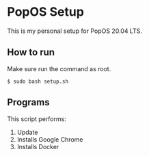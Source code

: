 # PopOS Setup

This is my personal setup for PopOS 20.04 LTS. 

## How to run

Make sure run the command as root.

    $ sudo bash setup.sh


## Programs

This script performs:

1. Update
2. Installs Google Chrome
3. Installs Docker
